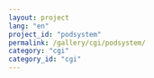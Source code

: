 ```yaml
---
layout: project
lang: "en"
project_id: "podsystem"
permalink: /gallery/cgi/podsystem/
category: "cgi"
category_id: "cgi"
---
```

